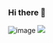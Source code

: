 ### Hi there 👋
![image](https://user-images.githubusercontent.com/53869823/109565771-55aef580-7ab9-11eb-9f57-69bdc08b9b26.png)
<img src="https://imgur.com/z1wYwOP" />
<!--
**luketflp/luketflp** is a ✨ _special_ ✨ repository because its `README.md` (this file) appears on your GitHub profile.

Here are some ideas to get you started:

- 🔭 I’m currently working on ...
- 🌱 I’m currently learning ...
- 👯 I’m looking to collaborate on ...
- 🤔 I’m looking for help with ...
- 💬 Ask me about ...
- 📫 How to reach me: ...
- 😄 Pronouns: ...
- ⚡ Fun fact: ...
-->
